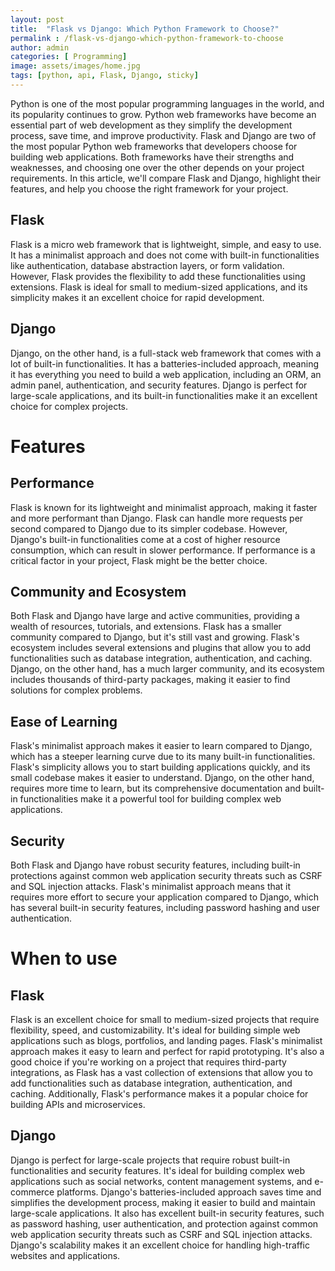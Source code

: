 ```yaml
---
layout: post
title:  "Flask vs Django: Which Python Framework to Choose?"
permalink : /flask-vs-django-which-python-framework-to-choose
author: admin
categories: [ Programming]
image: assets/images/home.jpg
tags: [python, api, Flask, Django, sticky]
---
```



Python is one of the most popular programming languages in the world, and its popularity continues to grow. Python web frameworks have become an essential part of web development as they simplify the development process, save time, and improve productivity. Flask and Django are two of the most popular Python web frameworks that developers choose for building web applications. Both frameworks have their strengths and weaknesses, and choosing one over the other depends on your project requirements. In this article, we'll compare Flask and Django, highlight their features, and help you choose the right framework for your project.

## Flask
Flask is a micro web framework that is lightweight, simple, and easy to use. It has a minimalist approach and does not come with built-in functionalities like authentication, database abstraction layers, or form validation. However, Flask provides the flexibility to add these functionalities using extensions. Flask is ideal for small to medium-sized applications, and its simplicity makes it an excellent choice for rapid development.

## Django
Django, on the other hand, is a full-stack web framework that comes with a lot of built-in functionalities. It has a batteries-included approach, meaning it has everything you need to build a web application, including an ORM, an admin panel, authentication, and security features. Django is perfect for large-scale applications, and its built-in functionalities make it an excellent choice for complex projects.

# Features
## Performance
Flask is known for its lightweight and minimalist approach, making it faster and more performant than Django. Flask can handle more requests per second compared to Django due to its simpler codebase. However, Django's built-in functionalities come at a cost of higher resource consumption, which can result in slower performance. If performance is a critical factor in your project, Flask might be the better choice.

## Community and Ecosystem
Both Flask and Django have large and active communities, providing a wealth of resources, tutorials, and extensions. Flask has a smaller community compared to Django, but it's still vast and growing. Flask's ecosystem includes several extensions and plugins that allow you to add functionalities such as database integration, authentication, and caching. Django, on the other hand, has a much larger community, and its ecosystem includes thousands of third-party packages, making it easier to find solutions for complex problems.

## Ease of Learning
Flask's minimalist approach makes it easier to learn compared to Django, which has a steeper learning curve due to its many built-in functionalities. Flask's simplicity allows you to start building applications quickly, and its small codebase makes it easier to understand. Django, on the other hand, requires more time to learn, but its comprehensive documentation and built-in functionalities make it a powerful tool for building complex web applications.

## Security
Both Flask and Django have robust security features, including built-in protections against common web application security threats such as CSRF and SQL injection attacks. Flask's minimalist approach means that it requires more effort to secure your application compared to Django, which has several built-in security features, including password hashing and user authentication.


# When to use
## Flask
Flask is an excellent choice for small to medium-sized projects that require flexibility, speed, and customizability. It's ideal for building simple web applications such as blogs, portfolios, and landing pages. Flask's minimalist approach makes it easy to learn and perfect for rapid prototyping. It's also a good choice if you're working on a project that requires third-party integrations, as Flask has a vast collection of extensions that allow you to add functionalities such as database integration, authentication, and caching. Additionally, Flask's performance makes it a popular choice for building APIs and microservices.

## Django
Django is perfect for large-scale projects that require robust built-in functionalities and security features. It's ideal for building complex web applications such as social networks, content management systems, and e-commerce platforms. Django's batteries-included approach saves time and simplifies the development process, making it easier to build and maintain large-scale applications. It also has excellent built-in security features, such as password hashing, user authentication, and protection against common web application security threats such as CSRF and SQL injection attacks. Django's scalability makes it an excellent choice for handling high-traffic websites and applications.
